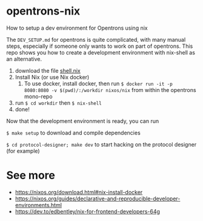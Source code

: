 # opentrons-nix
How to setup a dev environment for Opentrons using nix

The `DEV_SETUP.md` for opentrons is quite complicated, with many manual steps, especially if someone only wants to work on part of opentrons. This repo shows you how to create a development environment with nix-shell as an alternative.

1. download the file [shell.nix](./shell.nix)
1. Install Nix (or use Nix docker)
    1. To use docker, install docker, then run `$ docker run -it -p 8080:8080 -v $(pwd)/:/workdir nixos/nix` from within the opentrons mono-repo
1. run `$ cd workdir` then `$ nix-shell`
1. done!

Now that the development environment is ready, you can run

`$ make setup`
to download and compile dependencies

`$ cd protocol-designer; make dev`
to start hacking on the protocol designer (for example)

# See more

- https://nixos.org/download.html#nix-install-docker
- https://nixos.org/guides/declarative-and-reproducible-developer-environments.html
- https://dev.to/edbentley/nix-for-frontend-developers-64g
